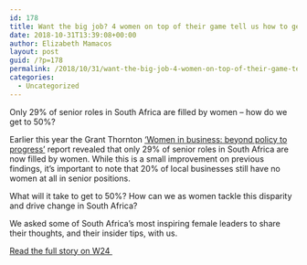 ```yaml
---
id: 178
title: Want the big job? 4 women on top of their game tell us how to get that seat at the table
date: 2018-10-31T13:39:08+00:00
author: Elizabeth Mamacos
layout: post
guid: /?p=178
permalink: /2018/10/31/want-the-big-job-4-women-on-top-of-their-game-tell-us-how-to-get-that-seat-at-the-table/
categories:
  - Uncategorized
---
```

Only 29% of senior roles in South Africa are filled by women – how do we get to 50%?

Earlier this year the Grant Thornton&nbsp;<a href="https://www.bbrief.co.za/content/uploads/2018/03/grant-thornton-women-in-business-2018.pdf" target="_blank" rel="noreferrer noopener">‘Women in business: beyond policy to progress’</a>&nbsp;report revealed that only 29% of senior roles in South Africa are now filled by women. While this is a small improvement on previous findings, it’s important to note that 20% of local businesses still have no women at all in senior positions.

What will it take to get to 50%? How can we as women tackle this disparity and drive change in South Africa?

We asked some of South Africa’s most inspiring female leaders to share their thoughts, and their insider tips, with us.

[Read the full story on W24 ](https://www.w24.co.za/Work/Jobs/only-29-of-senior-roles-in-south-africa-are-filled-by-women-how-do-we-get-to-50-20181016)
